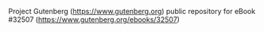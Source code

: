 Project Gutenberg (https://www.gutenberg.org) public repository for eBook #32507 (https://www.gutenberg.org/ebooks/32507)
